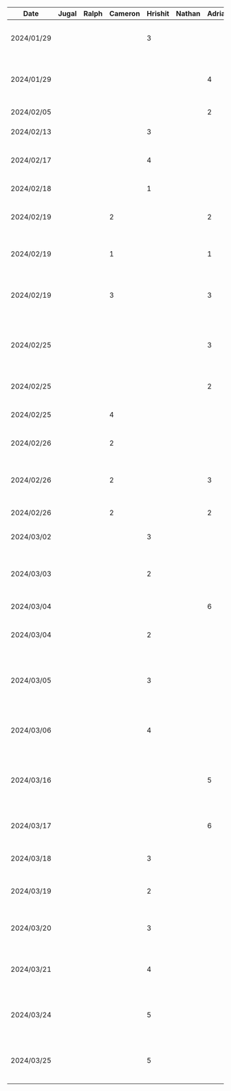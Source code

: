 | Date       | Jugal | Ralph | Cameron | Hrishit | Nathan | Adrian | Task                                                               |
|------------|-------|-------|---------|---------|--------|--------|--------------------------------------------------------------------|
| 2024/01/29 |       |       |         | 3       |        |        | D1 User scenarios and architecture diagram                         |
| 2024/01/29 |       |       |         |         |        | 4      | Work on D1 proposal details, revisions & edits                     |
| 2024/02/05 |       |       |         |         |        | 2      | Setup frontend repo                                                |
| 2024/02/13 |       |       |         | 3       |        |        | D2 Q1 and Q2 content work                                          |
| 2024/02/17 |       |       |         | 4       |        |        | Working on Landing Page & Learning Compose                         |
| 2024/02/18 |       |       |         | 1       |        |        | Continued landing repo                                             |
| 2024/02/19 |       |       | 2       |         |        | 2      | Update activities to include previews                              |
| 2024/02/19 |       |       | 1       |         |        | 1      | Add back arrows for login/signup activities                        |
| 2024/02/19 |       |       | 3       |         |        | 3      | Research MVVM & implement state for login screen                   |
| 2024/02/25 |       |       |         |         |        | 3      | Implement MVVM for authentication & persist state between sessions |
| 2024/02/25 |       |       |         |         |        | 2      | Finish UI & state logic for login / signup                         |
| 2024/02/25 |       |       | 4       |         |        |        | Integrate signup page with backend                                 |
| 2024/02/26 |       |       | 2       |         |        |        | Integrate login page with backend                                  |
| 2024/02/26 |       |       | 2       |         |        | 3      | Add pages for profile & settings, update global app styling        |
| 2024/02/26 |       |       | 2       |         |        | 2      | Work on profile page                                               |
| 2024/03/02 |       |       |         | 3       |        |        | Profile page design and implementation                             |
| 2024/03/03 |       |       |         | 2       |        |        | Prototype Demo Presentation and Settings Page                      |
| 2024/03/04 |       |       |         |         |        | 6      | Add friends page                                                   |
| 2024/03/04 |       |       |         | 2       |        |        | Routing and bug fixing for profile and settings                    |
| 2024/03/05 |       |       |         | 3       |        |        | Pop-up menus for confirmation and entry in profile and settings    |
| 2024/03/06 |       |       |         | 4       |        |        | Get most recent song API work and D3 Status Report section         |
| 2024/03/16 |       |       |         |         |        | 5      | Finish add fiends workflow with correct authorization header       |
| 2024/03/17 |       |       |         |         |        | 6      | Finish actions for searching / removing / adding friends           |
| 2024/03/18 |       |       |         | 3       |        |        | D4 Report Example 3 Work                                           |
| 2024/03/19 |       |       |         | 2       |        |        | Working on posts API to get most recent activity                   |
| 2024/03/20 |       |       |         | 3       |        |        | Working on posts endpoint and db table insertion                   |
| 2024/03/21 |       |       |         | 4       |        |        | Profile Picture spotify API, backend API and database integration  |
| 2024/03/24 |       |       |         | 5       |        |        | D5 example 1 (adapter) and profile view model and api integration  |
| 2024/03/25 |       |       |         | 5       |        |        | Finishing profile page & feed api/view model/ integration          |
